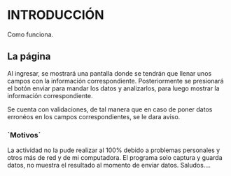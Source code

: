 # INTRODUCCIÓN

Como funciona.

## La página

Al ingresar, se mostrará una pantalla donde se tendrán que llenar unos
campos con la información correspondiente. Posteriormente se
presionará el botón enviar para mandar los datos y analizarlos, para
luego mostrar la información correspondiente.


Se cuenta con validaciones, de tal manera que en caso de poner datos
erronéos en los campos correspondientes, se le dara aviso.


### `Motivos´

La actividad no la pude realizar al 100% debido a problemas personales
y otros más de red y de mi computadora.
El programa solo captura y guarda datos, no muestra el resultado al
momento de enviar datos.
Saludos....
